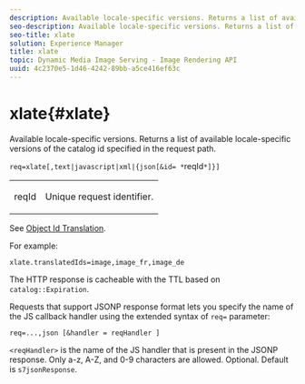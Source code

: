 ```yaml
---
description: Available locale-specific versions. Returns a list of available locale-specific versions of the catalog id specified in the request path.
seo-description: Available locale-specific versions. Returns a list of available locale-specific versions of the catalog id specified in the request path.
seo-title: xlate
solution: Experience Manager
title: xlate
topic: Dynamic Media Image Serving - Image Rendering API
uuid: 4c2370e5-1d46-4242-89bb-a5ce416ef63c
---
```


# xlate{#xlate}

Available locale-specific versions. Returns a list of available locale-specific versions of the catalog id specified in the request path.

 `req=xlate[,text|javascript|xml|{json[&id= *`reqId`*]}]`

<table id="simpletable_8970A3A5A64F4DC2B184E251993390C5"> 
 <tr class="strow"> 
  <td class="stentry"> <p><span class="codeph"><span class="varname"> reqId</span></span> </p> </td> 
  <td class="stentry"> <p>Unique request identifier. </p></td> 
 </tr> 
</table>

See [Object Id Translation](../../../../../../is-api/http-ref/image-serving-api-ref/c-http-protocol-reference/c-syntax-and-features/r-object-id-translation.md#reference-cf3e34e6cbb346d69ded9982bfdef414).

For example:

`xlate.translatedIds=image,image_fr,image_de`

The HTTP response is cacheable with the TTL based on `catalog::Expiration`.

Requests that support JSONP response format lets you specify the name of the JS callback handler using the extended syntax of `req=` parameter:

`req=...,json [&handler = reqHandler ]`

`<reqHandler>` is the name of the JS handler that is present in the JSONP response. Only a-z, A-Z, and 0-9 characters are allowed. Optional. Default is `s7jsonResponse`. 
